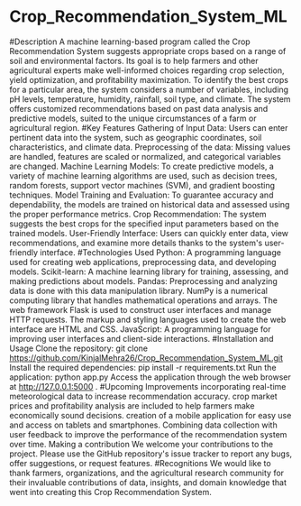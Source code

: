 # Crop_Recommendation_System_ML
#Description
A machine learning-based program called the Crop Recommendation System suggests appropriate crops based on a range of soil and environmental factors. Its goal is to help farmers and other agricultural experts make well-informed choices regarding crop selection, yield optimization, and profitability maximization.
To identify the best crops for a particular area, the system considers a number of variables, including pH levels, temperature, humidity, rainfall, soil type, and climate. The system offers customized recommendations based on past data analysis and predictive models, suited to the unique circumstances of a farm or agricultural region.
#Key Features
Gathering of Input Data: Users can enter pertinent data into the system, such as geographic coordinates, soil characteristics, and climate data. 
Preprocessing of the data: Missing values are handled, features are scaled or normalized, and categorical variables are changed. 
Machine Learning Models: To create predictive models, a variety of machine learning algorithms are used, such as decision trees, random forests, support vector machines (SVM), and gradient boosting techniques. 
Model Training and Evaluation: To guarantee accuracy and dependability, the models are trained on historical data and assessed using the proper performance metrics. 
Crop Recommendation: The system suggests the best crops for the specified input parameters based on the trained models.
User-Friendly Interface: Users can quickly enter data, view recommendations, and examine more details thanks to the system's user-friendly interface.
#Technologies Used
Python: A programming language used for creating web applications, preprocessing data, and developing models. 
Scikit-learn: A machine learning library for training, assessing, and making predictions about models. 
Pandas: Preprocessing and analyzing data is done with this data manipulation library. 
NumPy is a numerical computing library that handles mathematical operations and arrays. 
The web framework Flask is used to construct user interfaces and manage HTTP requests. The markup and styling languages used to create the web interface are HTML and CSS. JavaScript: A programming language for improving user interfaces and client-side interactions.
#Installation and Usage
Clone the repository: git clone https://github.com/KinjalMehra26/Crop_Recommendation_System_ML.git Install the required dependencies: pip install -r requirements.txt Run the application: python app.py Access the application through the web browser at http://127.0.0.1:5000 .
#Upcoming Improvements
incorporating real-time meteorological data to increase recommendation accuracy. crop market prices and profitability analysis are included to help farmers make economically sound decisions. creation of a mobile application for easy use and access on tablets and smartphones. Combining data collection with user feedback to improve the performance of the recommendation system over time. Making a contribution We welcome your contributions to the project. Please use the GitHub repository's issue tracker to report any bugs, offer suggestions, or request features.
#Recognitions
We would like to thank farmers, organizations, and the agricultural research community for their invaluable contributions of data, insights, and domain knowledge that went into creating this Crop Recommendation System.
